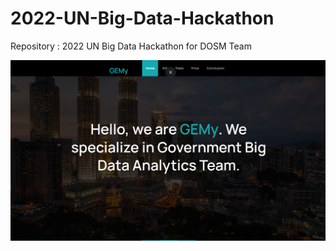 # 2022-UN-Big-Data-Hackathon
Repository : 2022 UN Big Data Hackathon for DOSM Team



![alt text](https://raw.githubusercontent.com/DOSM-GitHub/2022-UN-Big-Data-Hackathon/main/frontGemy.PNG)
